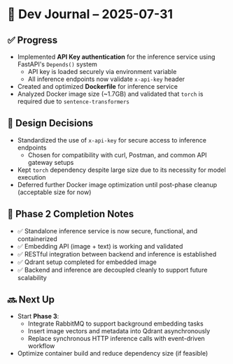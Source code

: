 # 📅 Dev Journal – 2025-07-31

## ✅ Progress

- Implemented **API Key authentication** for the inference service using FastAPI's `Depends()` system  
  - API key is loaded securely via environment variable  
  - All inference endpoints now validate `x-api-key` header  
- Created and optimized **Dockerfile** for inference service
- Analyzed Docker image size (~1.7GB) and validated that `torch` is required due to `sentence-transformers`

## 📐 Design Decisions

- Standardized the use of `x-api-key` for secure access to inference endpoints  
  - Chosen for compatibility with curl, Postman, and common API gateway setups  
- Kept `torch` dependency despite large size due to its necessity for model execution  
- Deferred further Docker image optimization until post-phase cleanup (acceptable size for now)

## 🎯 Phase 2 Completion Notes

- ✅ Standalone inference service is now secure, functional, and containerized  
- ✅ Embedding API (image + text) is working and validated  
- ✅ RESTful integration between backend and inference is established  
- ✅ Qdrant setup completed for embedded image
- ✅ Backend and inference are decoupled cleanly to support future scalability

## 🔜 Next Up

- Start **Phase 3**:
  - Integrate RabbitMQ to support background embedding tasks  
  - Insert image vectors and metadata into Qdrant asynchronously  
  - Replace synchronous HTTP inference calls with event-driven workflow  
- Optimize container build and reduce dependency size (if feasible)
